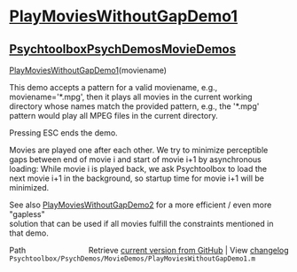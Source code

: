 # [PlayMoviesWithoutGapDemo1](PlayMoviesWithoutGapDemo1)
## [Psychtoolbox](Psychtoolbox)[PsychDemos](PsychDemos)[MovieDemos](MovieDemos)

  
[PlayMoviesWithoutGapDemo1](PlayMoviesWithoutGapDemo1)(moviename)  
  
This demo accepts a pattern for a valid moviename, e.g.,  
moviename='\*.mpg', then it plays all movies in the current working  
directory whose names match the provided pattern, e.g., the '\*.mpg'  
pattern would play all MPEG files in the current directory.  
  
Pressing ESC ends the demo.  
  
Movies are played one after each other. We try to minimize perceptible  
gaps between end of movie i and start of movie i+1 by asynchronous  
loading: While movie i is played back, we ask Psychtoolbox to load the  
next movie i+1 in the background, so startup time for movie i+1 will be  
minimized.  
  
See also [PlayMoviesWithoutGapDemo2](PlayMoviesWithoutGapDemo2) for a more efficient / even more "gapless"  
solution that can be used if all movies fulfill the constraints mentioned in  
that demo.  




<div class="code_header" style="text-align:right;">
  <span style="float:left;">Path&nbsp;&nbsp;</span> <span class="counter">Retrieve <a href=
  "https://raw.github.com/Psychtoolbox-3/Psychtoolbox-3/beta/Psychtoolbox/PsychDemos/MovieDemos/PlayMoviesWithoutGapDemo1.m">current version from GitHub</a> | View <a href=
  "https://github.com/Psychtoolbox-3/Psychtoolbox-3/commits/beta/Psychtoolbox/PsychDemos/MovieDemos/PlayMoviesWithoutGapDemo1.m">changelog</a></span>
</div>
<div class="code">
  <code>Psychtoolbox/PsychDemos/MovieDemos/PlayMoviesWithoutGapDemo1.m</code>
</div>

